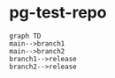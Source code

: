 # pg-test-repo


```mermaid
graph TD
main-->branch1
main-->branch2
branch1-->release
branch2-->release
```
